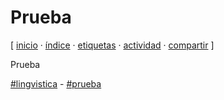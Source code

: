 # Prueba
[ [inicio](https://github.com/jucardus/jucardus.github.io/blob/main/index.md) · [índice](https://github.com/jucardus/jucardus.github.io/blob/main/indices/indice.md) · [etiquetas](https://github.com/jucardus/jucardus.github.io/blob/main/indices/etiquetas.md) · [actividad](https://github.com/jucardus/jucardus.github.io/blob/main/indices/actividad.md) · [compartir](https://x.com/intent/tweet?text=Prueba+%E2%80%94+Prueba%2C+Ling%C3%BC%C3%ADstica%0A%0A%E2%86%92+https%3A%2F%2Fgithub.com%2Fjucardus%2Fjucardus.github.io%2Fblob%2Fmain%2Fprueba%2Fprueba.md%0A%0A%23lingvistica_jucardus+-+%23prueba_jucardus) ]

Prueba

[#lingvistica](https://github.com/jucardus/jucardus.github.io/blob/main/etiquetas/lingvistica.md) - [#prueba](https://github.com/jucardus/jucardus.github.io/blob/main/etiquetas/prueba.md)
